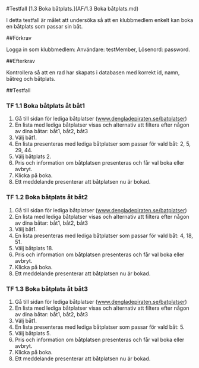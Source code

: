#Testfall [1.3 Boka båtplats.](AF/1.3 Boka båtplats.md)

I detta testfall är målet att undersöka så att en klubbmedlem enkelt kan boka en båtplats som passar sin båt.

##Förkrav

Logga in som klubbmedlem: Användare: testMember, Lösenord: password.

##Efterkrav

Kontrollera så att en rad har skapats i databasen med korrekt id, namn, båtreg och båtplats.

##Testfall

### TF 1.1 Boka båtplats åt båt1

1. Gå till sidan för lediga båtplatser (www.dengladepiraten.se/batplatser)
2. En lista med lediga båtplatser visas och alternativ att filtera efter någon av dina båtar: båt1, båt2, båt3
3. Välj båt1.
4. En lista presenteras med lediga båtplatser som passar för vald båt: 2, 5, 29, 44.
5. Välj båtplats 2.
6. Pris och information om båtplatsen presenteras och får val boka eller avbryt.
7. Klicka på boka.
8. Ett meddelande presenterar att båtplatsen nu är bokad.

### TF 1.2 Boka båtplats åt båt2

1. Gå till sidan för lediga båtplatser (www.dengladepiraten.se/batplatser)
2. En lista med lediga båtplatser visas och alternativ att filtera efter någon av dina båtar: båt1, båt2, båt3
3. Välj båt1.
4. En lista presenteras med lediga båtplatser som passar för vald båt: 4, 18, 51.
5. Välj båtplats 18.
6. Pris och information om båtplatsen presenteras och får val boka eller avbryt.
7. Klicka på boka.
8. Ett meddelande presenterar att båtplatsen nu är bokad.

### TF 1.3 Boka båtplats åt båt3

1. Gå till sidan för lediga båtplatser (www.dengladepiraten.se/batplatser)
2. En lista med lediga båtplatser visas och alternativ att filtera efter någon av dina båtar: båt1, båt2, båt3
3. Välj båt1.
4. En lista presenteras med lediga båtplatser som passar för vald båt: 5.
5. Välj båtplats 5.
6. Pris och information om båtplatsen presenteras och får val boka eller avbryt.
7. Klicka på boka.
8. Ett meddelande presenterar att båtplatsen nu är bokad.
